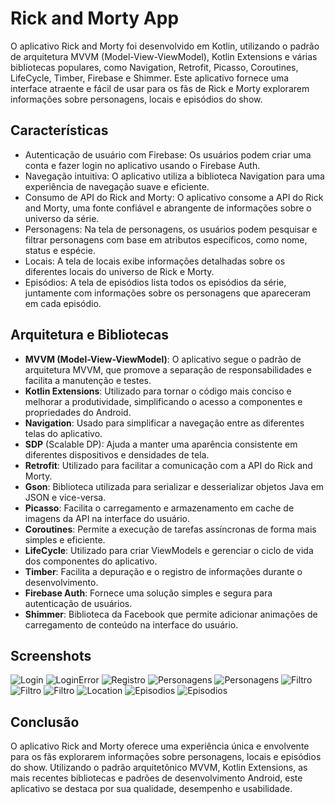 
# Rick and Morty App

O aplicativo Rick and Morty foi desenvolvido em Kotlin, utilizando o padrão de arquitetura MVVM (Model-View-ViewModel), Kotlin Extensions e várias bibliotecas populares, como Navigation, Retrofit, Picasso, Coroutines, LifeCycle, Timber, Firebase e Shimmer. Este aplicativo fornece uma interface atraente e fácil de usar para os fãs de Rick e Morty explorarem informações sobre personagens, locais e episódios do show.

## Características

- Autenticação de usuário com Firebase: Os usuários podem criar uma conta e fazer login no aplicativo usando o Firebase Auth.
- Navegação intuitiva: O aplicativo utiliza a biblioteca Navigation para uma experiência de navegação suave e eficiente.
- Consumo de API do Rick and Morty: O aplicativo consome a API do Rick and Morty, uma fonte confiável e abrangente de informações sobre o universo da série.
- Personagens: Na tela de personagens, os usuários podem pesquisar e filtrar personagens com base em atributos específicos, como nome, status e espécie.
- Locais: A tela de locais exibe informações detalhadas sobre os diferentes locais do universo de Rick e Morty.
- Episódios: A tela de episódios lista todos os episódios da série, juntamente com informações sobre os personagens que apareceram em cada episódio.


## Arquitetura e Bibliotecas

- **MVVM (Model-View-ViewModel)**: O aplicativo segue o padrão de arquitetura MVVM, que promove a separação de responsabilidades e facilita a manutenção e testes.
- **Kotlin Extensions**: Utilizado para tornar o código mais conciso e melhorar a produtividade, simplificando o acesso a componentes e propriedades do Android.
- **Navigation**: Usado para simplificar a navegação entre as diferentes telas do aplicativo.
- **SDP** (Scalable DP): Ajuda a manter uma aparência consistente em diferentes dispositivos e densidades de tela.
- **Retrofit**: Utilizado para facilitar a comunicação com a API do Rick and Morty.
- **Gson**: Biblioteca utilizada para serializar e desserializar objetos Java em JSON e vice-versa.
- **Picasso**: Facilita o carregamento e armazenamento em cache de imagens da API na interface do usuário.
- **Coroutines**: Permite a execução de tarefas assíncronas de forma mais simples e eficiente.
- **LifeCycle**: Utilizado para criar ViewModels e gerenciar o ciclo de vida dos componentes do aplicativo.
- **Timber**: Facilita a depuração e o registro de informações durante o desenvolvimento.
- **Firebase Auth**: Fornece uma solução simples e segura para autenticação de usuários.
- **Shimmer**: Biblioteca da Facebook que permite adicionar animações de carregamento de conteúdo na interface do usuário.


## Screenshots

![Login](https://user-images.githubusercontent.com/34040590/236074188-6f1aa647-e07d-4c5d-9681-7b00e65a32da.png)
![LoginError](https://user-images.githubusercontent.com/34040590/236074232-86c8680d-0111-424b-a4b5-024eb7f0959c.png)
![Registro](https://user-images.githubusercontent.com/34040590/236074263-265a4359-5991-4879-a088-4f0b3583dc18.png)
![Personagens](https://user-images.githubusercontent.com/34040590/236074356-8b3027f4-ecc1-4d44-88dc-b4caa2974fab.png)
![Personagens](https://user-images.githubusercontent.com/34040590/236074456-5a9850b7-8a4e-488d-bd0a-e9258e2cd9b8.png)
![Filtro](https://user-images.githubusercontent.com/34040590/236074380-10fa9776-22f7-4dfa-9ace-bfcbf9120cad.png)
![Filtro](https://user-images.githubusercontent.com/34040590/236074500-bd2963e3-e8ea-42d7-84e2-f379be34823d.png)
![Filtro](https://user-images.githubusercontent.com/34040590/236074535-58d4d942-d521-4336-84c9-ea8b2a78af7f.png)
![Location](https://user-images.githubusercontent.com/34040590/236074569-31dbaf8d-0d03-4626-b98b-7dcf13fdcdd2.png)
![Episodios](https://user-images.githubusercontent.com/34040590/236074594-ba24a891-2ab6-4405-b901-927ba312dead.png)
![Episodios](https://user-images.githubusercontent.com/34040590/236074658-e4e14e9a-1e7c-4c99-a5e8-af7390ccf638.png)


## Conclusão

O aplicativo Rick and Morty oferece uma experiência única e envolvente para os fãs explorarem informações sobre personagens, locais e episódios do show. Utilizando o padrão arquitetônico MVVM, Kotlin Extensions, as mais recentes bibliotecas e padrões de desenvolvimento Android, este aplicativo se destaca por sua qualidade, desempenho e usabilidade.

